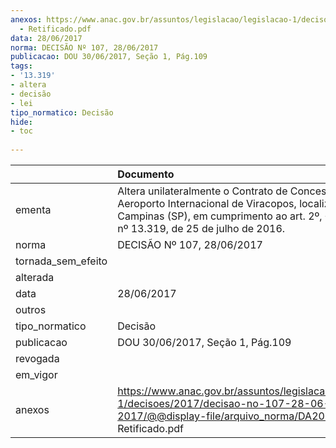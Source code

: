 ```yaml
---
anexos: https://www.anac.gov.br/assuntos/legislacao/legislacao-1/decisoes/2017/decisao-no-107-28-06-2017/@@display-file/arquivo_norma/DA2017-107
  - Retificado.pdf
data: 28/06/2017
norma: DECISÃO Nº 107, 28/06/2017
publicacao: DOU 30/06/2017, Seção 1, Pág.109
tags:
- '13.319'
- altera
- decisão
- lei
tipo_normatico: Decisão
hide: 
- toc 
 
---
```


|                    | Documento                                                                                                                                                                                       |
|:-------------------|:------------------------------------------------------------------------------------------------------------------------------------------------------------------------------------------------|
| ementa             | Altera unilateralmente o Contrato de Concessão do Aeroporto Internacional de Viracopos, localizado em Campinas (SP), em cumprimento ao art. 2º, § 2º, da Lei nº 13.319, de 25 de julho de 2016. |
| norma              | DECISÃO Nº 107, 28/06/2017                                                                                                                                                                      |
| tornada_sem_efeito |                                                                                                                                                                                                 |
| alterada           |                                                                                                                                                                                                 |
| data               | 28/06/2017                                                                                                                                                                                      |
| outros             |                                                                                                                                                                                                 |
| tipo_normatico     | Decisão                                                                                                                                                                                         |
| publicacao         | DOU 30/06/2017, Seção 1, Pág.109                                                                                                                                                                |
| revogada           |                                                                                                                                                                                                 |
| em_vigor           |                                                                                                                                                                                                 |
| anexos             | https://www.anac.gov.br/assuntos/legislacao/legislacao-1/decisoes/2017/decisao-no-107-28-06-2017/@@display-file/arquivo_norma/DA2017-107 - Retificado.pdf                                       |